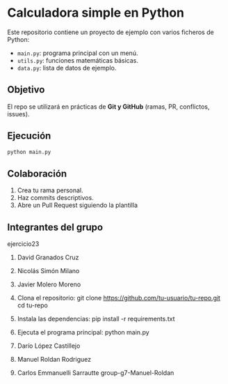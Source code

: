 # Calculadora simple en Python

Este repositorio contiene un proyecto de ejemplo con varios ficheros de Python:
- `main.py`: programa principal con un menú.
- `utils.py`: funciones matemáticas básicas.
- `data.py`: lista de datos de ejemplo.

## Objetivo
El repo se utilizará en prácticas de **Git y GitHub** (ramas, PR, conflictos, issues).

## Ejecución
```bash
python main.py
```

## Colaboración
1. Crea tu rama personal.
2. Haz commits descriptivos.
3. Abre un Pull Request siguiendo la plantilla

## Integrantes del grupo
 ejercicio23
1. David Granados Cruz
2. Nicolás Simón Milano
3. Javier Molero Moreno



1. 	Clona el repositorio:
git clone https://github.com/tu-usuario/tu-repo.git
cd tu-repo

2. Instala las dependencias: 
pip install -r requirements.txt

3. Ejecuta el programa principal:
python main.py

1. Darío López Castillejo
2. Manuel Roldan Rodriguez
3. Carlos Emmanuelli Sarrautte 
 group-g7-Manuel-Roldan
